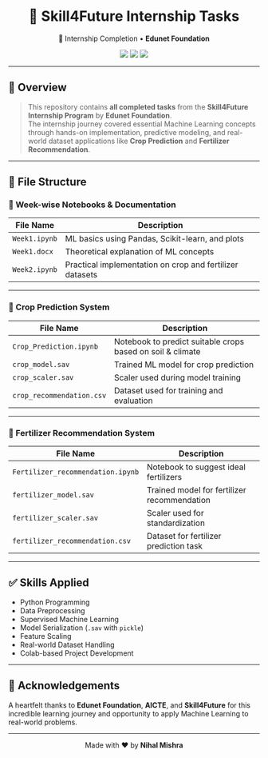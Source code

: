 <h1 align="center">🤖 Skill4Future Internship Tasks</h1>

<p align="center">
  🚀 Internship Completion • <strong>Edunet Foundation</strong>  
</p>

<p align="center">
  <img src="https://img.shields.io/badge/Internship-Completed-brightgreen?style=for-the-badge" />
  <img src="https://img.shields.io/badge/Domain-Machine%20Learning-yellow?style=for-the-badge" />
  <img src="https://img.shields.io/badge/Author-Nihal%20Mishra-blueviolet?style=for-the-badge" />
</p>

---

## 📌 Overview

> This repository contains **all completed tasks** from the **Skill4Future Internship Program** by **Edunet Foundation**.  
> The internship journey covered essential Machine Learning concepts through hands-on implementation, predictive modeling, and real-world dataset applications like **Crop Prediction** and **Fertilizer Recommendation**.

---

## 📁 File Structure

### 🧠 Week-wise Notebooks & Documentation

| File Name        | Description                                      |
|------------------|--------------------------------------------------|
| `Week1.ipynb`    | ML basics using Pandas, Scikit-learn, and plots  |
| `Week1.docx`     | Theoretical explanation of ML concepts           |
| `Week2.ipynb`    | Practical implementation on crop and fertilizer datasets |

---

### 🌾 Crop Prediction System

| File Name               | Description                                      |
|-------------------------|--------------------------------------------------|
| `Crop_Prediction.ipynb` | Notebook to predict suitable crops based on soil & climate |
| `crop_model.sav`        | Trained ML model for crop prediction             |
| `crop_scaler.sav`       | Scaler used during model training                |
| `crop_recommendation.csv` | Dataset used for training and evaluation       |

---

### 🌿 Fertilizer Recommendation System

| File Name                     | Description                                      |
|------------------------------|--------------------------------------------------|
| `Fertilizer_recommendation.ipynb` | Notebook to suggest ideal fertilizers         |
| `fertilizer_model.sav`       | Trained model for fertilizer recommendation      |
| `fertilizer_scaler.sav`      | Scaler used for standardization                  |
| `fertilizer_recommendation.csv` | Dataset for fertilizer prediction task         |

---

## ✅ Skills Applied

- Python Programming
- Data Preprocessing
- Supervised Machine Learning
- Model Serialization (`.sav` with `pickle`)
- Feature Scaling
- Real-world Dataset Handling
- Colab-based Project Development

---

## 🙌 Acknowledgements

A heartfelt thanks to **Edunet Foundation**, **AICTE**, and **Skill4Future** for this incredible learning journey and opportunity to apply Machine Learning to real-world problems.

---

<p align="center">
  Made with ❤️ by <strong>Nihal Mishra</strong>
</p>
